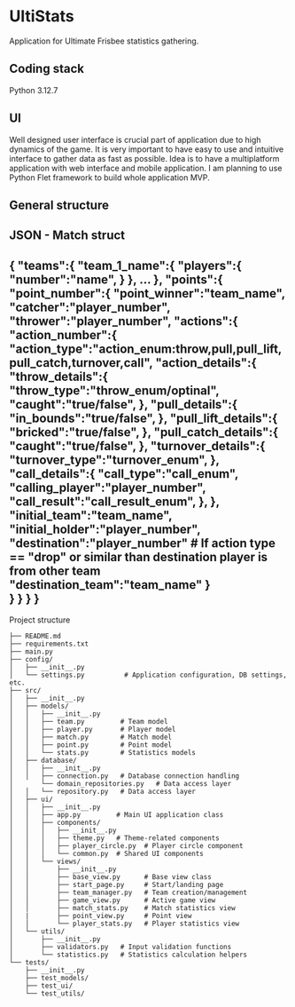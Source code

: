 # UltiStats
Application for Ultimate Frisbee statistics gathering.

## Coding stack
Python 3.12.7

## UI
Well designed user interface is crucial part of application due to high dynamics of the game. 
It is very important to have easy to use and intuitive interface to gather data as fast as possible. 
Idea is to have a multiplatform application with web interface and mobile application. 
I am planning to use Python Flet framework to build whole application MVP.


## General structure
JSON - Match struct
-----------
{
  "teams":{
    "team_1_name":{
      "players":{
        "number":"name",
      }
    },
    ...
  },
  "points":{
    "point_number":{
      "point_winner":"team_name",
      "catcher":"player_number",
      "thrower":"player_number",
      "actions":{
        "action_number":{
          "action_type":"action_enum:throw,pull,pull_lift,pull_catch,turnover,call",
          "action_details":{
            "throw_details":{
              "throw_type":"throw_enum/optinal",
              "caught":"true/false",
              },
            "pull_details":{
              "in_bounds":"true/false",
              },
            "pull_lift_details":{
              "bricked":"true/false",
              },
            "pull_catch_details":{
              "caught":"true/false",
              },
            "turnover_details":{
              "turnover_type":"turnover_enum",
              },
            "call_details":{
              "call_type":"call_enum",
              "calling_player":"player_number",
              "call_result":"call_result_enum",
              },
          },
          "initial_team":"team_name",
          "initial_holder":"player_number",
          "destination":"player_number" # If action type == "drop" or similar than destination player is from other team
          "destination_team":"team_name"
        }  
      }
    }
  }
}
-----------


Project structure
``` 
├── README.md
├── requirements.txt
├── main.py
├── config/
│   ├── __init__.py
│   └── settings.py          # Application configuration, DB settings, etc.
├── src/
│   ├── __init__.py
│   ├── models/
│   │   ├── __init__.py
│   │   ├── team.py         # Team model
│   │   ├── player.py       # Player model
│   │   ├── match.py        # Match model
│   │   ├── point.py        # Point model
│   │   └── stats.py        # Statistics models
│   ├── database/
│   │   ├── __init__.py
│   │   ├── connection.py   # Database connection handling
│       └── domain_repositories.py   # Data access layer
│   │   └── repository.py   # Data access layer
│   ├── ui/
│   │   ├── __init__.py
│   │   ├── app.py         # Main UI application class
│   │   ├── components/
│   │   │   ├── __init__.py
│   │   │   ├── theme.py   # Theme-related components
│   │   │   ├── player_circle.py  # Player circle component
│   │   │   └── common.py  # Shared UI components
│   │   └── views/
│   │       ├── __init__.py
│   │       ├── base_view.py      # Base view class
│   │       ├── start_page.py     # Start/landing page
│   │       ├── team_manager.py   # Team creation/management
│   │       ├── game_view.py      # Active game view
│   │       ├── match_stats.py    # Match statistics view
│   |       ├── point_view.py     # Point view
│   │       └── player_stats.py   # Player statistics view
│   └── utils/
│       ├── __init__.py
│       ├── validators.py   # Input validation functions
│       └── statistics.py   # Statistics calculation helpers
└── tests/
    ├── __init__.py
    ├── test_models/
    ├── test_ui/
    └── test_utils/
```